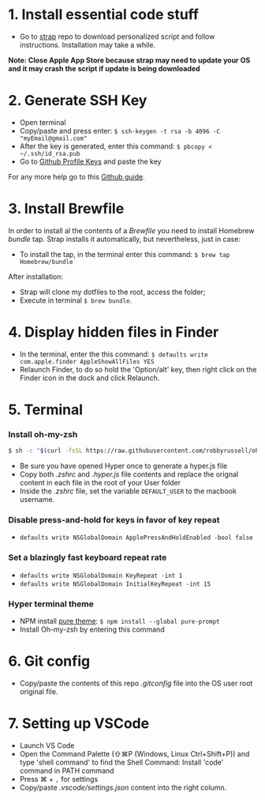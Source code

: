 # 1. Install essential code stuff
* Go to [strap](https://github.com/mikemcquaid/strap) repo to download personalized script and follow instructions. Installation may take a while.

**Note: Close Apple App Store because strap may need to update your OS and it may crash the script if update is being downloaded**

# 2. Generate SSH Key
* Open terminal
* Copy/paste and press enter: `$ ssh-keygen -t rsa -b 4096 -C "myEmail@gmail.com"`
* After the key is generated, enter this command: `$ pbcopy < ~/.ssh/id_rsa.pub`
* Go to [Github Profile Keys](https://github.com/settings/keys) and paste the key

For any more help go to this [Github guide](https://help.github.com/articles/connecting-to-github-with-ssh/).

# 3. Install Brewfile
In order to install al the contents of a _Brewfile_ you need to install Homebrew _bundle_ tap. Strap installs it automatically, but nevertheless, just in case:
* To install the tap, in the terminal enter this command: `$ brew tap Homebrew/bundle`

After installation:
* Strap will clone my dotfiles to the root, access the folder;
* Execute in terminal `$ brew bundle`.

# 4. Display hidden files in Finder
* In the terminal, enter the this command: `$ defaults write com.apple.finder AppleShowAllFiles YES`
* Relaunch Finder, to do so hold the 'Option/alt' key, then right click on the Finder icon in the dock and click Relaunch.

# 5. Terminal
### Install oh-my-zsh

```bash
$ sh -c "$(curl -fsSL https://raw.githubusercontent.com/robbyrussell/oh-my-zsh/master/tools/install.sh)"
```

* Be sure you have opened Hyper once to generate a hyper.js file
* Copy both _.zshrc_ and _.hyper.js_ file contents and replace the orignal content in each file in the root of your User folder
* Inside the _.zshrc_ file, set the variable `DEFAULT_USER` to the macbook username.

### Disable press-and-hold for keys in favor of key repeat
* `defaults write NSGlobalDomain ApplePressAndHoldEnabled -bool false`

### Set a blazingly fast keyboard repeat rate
* `defaults write NSGlobalDomain KeyRepeat -int 1`
* `defaults write NSGlobalDomain InitialKeyRepeat -int 15`

### Hyper terminal theme
* NPM install [pure theme](https://github.com/sindresorhus/pure): `$ npm install --global pure-prompt`
* Install Oh-my-zsh by entering this command

# 6. Git config
* Copy/paste the contents of this repo _.gitconfig_ file into the OS user root original file.

# 7. Setting up VSCode
* Launch VS Code
* Open the Command Palette (⇧⌘P (Windows, Linux Ctrl+Shift+P)) and type 'shell command' to find the Shell Command: Install 'code' command in PATH command
* Press ⌘ + `,` for settings
* Copy/paste _.vscode/settings.json_ content into the right column.
